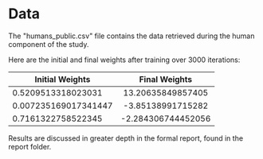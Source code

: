 # Data

The "humans_public.csv" file contains the data retrieved during the human component of the study. 

Here are the initial and final weights after training over 3000 iterations:

| Initial Weights       | Final Weights          |
| ------------- |:-------------:|
|0.5209513318023031     | 13.20635849857405 |
| 0.007235169017341447      | -3.85138991715282      |
| 0.7161322758522345 | -2.284306744452056     |

Results are discussed in greater depth in the formal report, found in the report folder.
